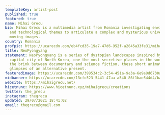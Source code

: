 ```yaml
---
templateKey: artist-post
published: true
featured: true
name: Mihai Grecu
bio: Mihai Grecu is a multimedia artist from Romania investigating environmental
  and technological themes to articulate a complex and mysterious universe of
  moving images.
country: Romania
profpic: https://ucarecdn.com/eb4fcd35-19a7-47d6-952f-a2645a33fe31/mihai_500c.gif
title: NeoPyongyang
statement: NeoPyongyang is a series of dystopian landscapes inspired by the
  capital city of North Korea, one the most secretive places in the world. On
  the brink between documentary and science fiction, these short animations are
  glimpses of an alternative present.
featuredimage: https://ucarecdn.com/399534c2-3c54-451a-9e3a-6e9e9d6730af/main_page_mihai.gif
midbanner: https://ucarecdn.com/13cfc523-5441-47aa-a540-86f1bae544d4/banner_mihai.jpg
website: https://mihaigrecu.net/
hicetnunc: https://www.hicetnunc.xyz/mihaigrecu/creations
twitter: the_grecu
instagram: thegrecu
updated: 29/07/2021 18:41:02
email: thegrecu@gmail.com
---
```

